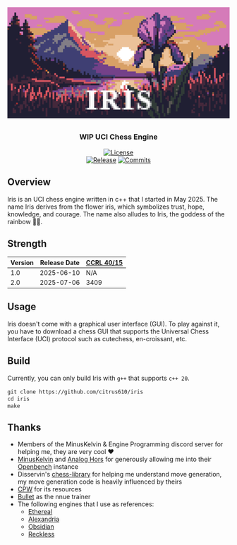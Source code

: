 <div align="center">

  <img src="logo.png" width=512>
  <h2></h2>
  <h3>WIP UCI Chess Engine</h3>

  [![License][badge-license]][link-license]
  <br>
  [![Release][badge-release]][link-release]
  [![Commits][badge-commits]][link-commits]

</div>

## Overview
Iris is an UCI chess engine written in c++ that I started in May 2025. The name Iris derives from the flower iris, which symbolizes trust, hope, knowledge, and courage. The name also alludes to Iris, the goddess of the rainbow 🏳️‍🌈.

## Strength
| Version | Release Date | [CCRL 40/15](https://www.computerchess.org.uk/ccrl/4040/) |
| --- | --- | --- |
| 1.0 | 2025-06-10 | N/A |
| 2.0 | 2025-07-06 | 3409 |

## Usage
Iris doesn't come with a graphical user interface (GUI). To play against it, you have to download a chess GUI that supports the Universal Chess Interface (UCI) protocol such as cutechess, en-croissant, etc.

## Build
Currently, you can only build Iris with `g++` that supports `c++ 20`.
```
git clone https://github.com/citrus610/iris
cd iris
make
```

## Thanks
- Members of the MinusKelvin & Engine Programming discord server for helping me, they are very cool ❤️
- [MinusKelvin](https://github.com/MinusKelvin) and [Analog Hors](https://github.com/analog-hors) for generously allowing me into their [Openbench](https://analoghors.pythonanywhere.com/) instance
- Disservin's [chess-library](https://github.com/Disservin/chess-library) for helping me understand move generation, my move generation code is heavily influenced by theirs
- [CPW](https://www.chessprogramming.org/Main_Page) for its resources
- [Bullet](https://github.com/jw1912/bullet) as the nnue trainer
- The following engines that I use as references:
  - [Ethereal](https://github.com/AndyGrant/Ethereal)
  - [Alexandria](https://github.com/PGG106/Alexandria)
  - [Obsidian](https://github.com/gab8192/Obsidian)
  - [Reckless](https://github.com/codedeliveryservice/Reckless)

[badge-license]: https://img.shields.io/github/license/citrus610/iris?style=for-the-badge&label=license&color=success
[badge-release]: https://img.shields.io/github/v/release/citrus610/iris?style=for-the-badge&label=official%20release
[badge-commits]: https://img.shields.io/github/commits-since/citrus610/iris/latest?style=for-the-badge

[link-license]: LICENSE
[link-release]: https://github.com/citrus610/iris/releases/latest
[link-commits]: https://github.com/citrus610/iris/commits/main
